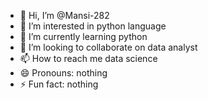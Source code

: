 - 👋 Hi, I’m @Mansi-282
- 👀 I’m interested in python language
- 🌱 I’m currently learning python
- 💞️ I’m looking to collaborate on data analyst
- 📫 How to reach me data science
- 😄 Pronouns: nothing
- ⚡ Fun fact: nothing

<!---
Mansi-282/Mansi-282 is a ✨ special ✨ repository because its `README.md` (this file) appears on your GitHub profile.
You can click the Preview link to take a look at your changes.
--->
